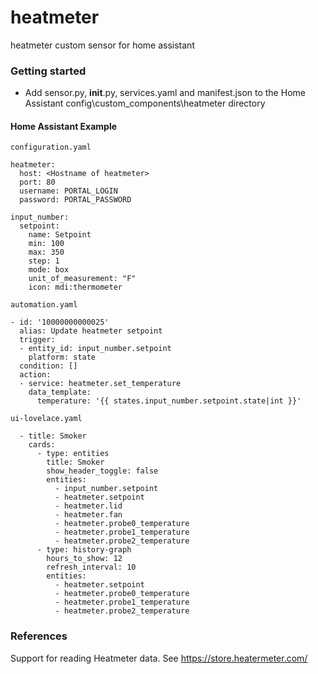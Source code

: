 # heatmeter
heatmeter custom sensor for home assistant

### Getting started

* Add sensor.py, __init__.py, services.yaml and manifest.json to the Home Assistant config\custom_components\heatmeter directory

#### Home Assistant Example

```
configuration.yaml

heatmeter:
  host: <Hostname of heatmeter>
  port: 80
  username: PORTAL_LOGIN
  password: PORTAL_PASSWORD

input_number:
  setpoint:
    name: Setpoint
    min: 100
    max: 350
    step: 1   
    mode: box    
    unit_of_measurement: "F"
    icon: mdi:thermometer
```
```
automation.yaml

- id: '10000000000025'
  alias: Update heatmeter setpoint
  trigger:
  - entity_id: input_number.setpoint
    platform: state
  condition: []
  action:
  - service: heatmeter.set_temperature
    data_template:
      temperature: '{{ states.input_number.setpoint.state|int }}'
```
```
ui-lovelace.yaml

  - title: Smoker
    cards:
      - type: entities
        title: Smoker
        show_header_toggle: false
        entities:
          - input_number.setpoint
          - heatmeter.setpoint
          - heatmeter.lid
          - heatmeter.fan
          - heatmeter.probe0_temperature
          - heatmeter.probe1_temperature
          - heatmeter.probe2_temperature
      - type: history-graph
        hours_to_show: 12
        refresh_interval: 10
        entities:
          - heatmeter.setpoint
          - heatmeter.probe0_temperature
          - heatmeter.probe1_temperature
          - heatmeter.probe2_temperature

```

### References
Support for reading Heatmeter data. See https://store.heatermeter.com/
